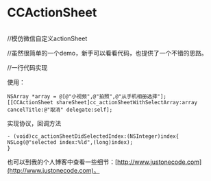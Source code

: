 # CCActionSheet
<!--![项目演示](https://github.com/maxmoo/CCActionSheet/p_sheet.gif)-->
<!--![](https://github.com/maxmoo/CCActionSheet/p_sheet.gif)-->

<img src="https://github.com/maxmoo/CCActionSheet/blob/master/p_sheet2.gif" alt="" style="max-width:100%;">



//模仿微信自定义actionSheet


//虽然很简单的一个demo，新手可以看看代码，也提供了一个不错的思路。


//一行代码实现



使用：


    NSArray *array = @[@"小视频",@"拍照",@"从手机相册选择"];
    [[CCActionSheet shareSheet]cc_actionSheetWithSelectArray:array cancelTitle:@"取消" delegate:self];
    
  实现协议，回调方法
>
    - (void)cc_actionSheetDidSelectedIndex:(NSInteger)index{
    NSLog(@"selected index:%ld",(long)index);
    }
>

也可以到我的个人博客中查看一些细节：[http://www.justonecode.com](http://www.justonecode.com)。
